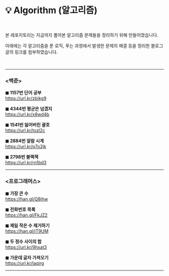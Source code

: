 # 💡 Algorithm (알고리즘)

<br>

본 레포지토리는
지금까지 풀어본 알고리즘 문제들을 정리하기 위해 만들어졌습니다.

아래에는 각 알고리즘을 푼 로직, 푸는 과정에서 발생한 문제의 해결 등을 정리한
블로그 글의 링크를 첨부하였습니다.


<br>
<hr>

### <백준>
<b>◼ 1157번 단어 공부</b><br>
https://url.kr/zbikg9

<b>◼ 4344번 평균은 넘겠지</b><br>
https://url.kr/x8wd4b

<b>◼ 1541번 잃어버린 괄호</b><br>
https://url.kr/tozl2c

<b>◼ 2884번 알람 시계</b><br>
https://url.kr/p7o2jk

<b>◼ 2798번 블랙잭</b><br>
https://url.kr/rn1bd3

<hr>

### <프로그래머스>
<b>◼ 가장 큰 수</b><br>
https://han.gl/Q8ihw

<b>◼ 전화번호 목록</b><br>
https://han.gl/FkJZ2

<b>◼ 제일 작은 수 제거하기</b><br>
https://han.gl/iT9UM

<b>◼ 두 정수 사이의 합</b><br>
https://url.kr/9hxat3

<b>◼ 가운데 글자 가져오기</b><br>
https://url.kr/laqirg

<hr>
